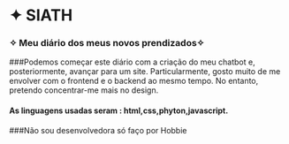 #  ✦ SIATH
### ✧ Meu diário dos meus novos prendizados✧
###Podemos começar este diário com a criação do meu chatbot e, posteriormente, avançar para um site. Particularmente, gosto muito de me envolver com o frontend e o backend ao mesmo tempo. No entanto, pretendo concentrar-me mais no design.
#### As linguagens usadas seram : html,css,phyton,javascript.
###Não sou desenvolvedora só faço por Hobbie



